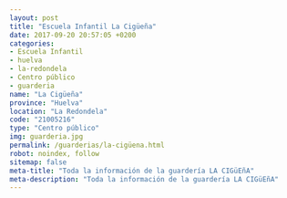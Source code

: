 ```yaml
---
layout: post
title: "Escuela Infantil La Cigüeña"
date: 2017-09-20 20:57:05 +0200
categories:
- Escuela Infantil
- huelva
- la-redondela
- Centro público
- guarderia
name: "La Cigüeña"
province: "Huelva"
location: "La Redondela"
code: "21005216"
type: "Centro público"
img: guarderia.jpg
permalink: /guarderias/la-cigüena.html
robot: noindex, follow
sitemap: false
meta-title: "Toda la información de la guardería LA CIGüEñA"
meta-description: "Toda la información de la guardería LA CIGüEñA"
---
```

